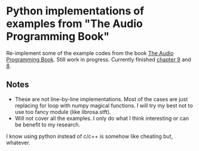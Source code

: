 # Python implementations of examples from "The Audio Programming Book"

Re-implement some of the example codes from the book [The Audio Programming Book](https://mitpress.mit.edu/books/audio-programming-book).
Still work in progress. Currently finished [chapter 9](ch9) and [8](ch8).

## Notes

* These are not line-by-line implementations. Most of the cases are just replacing for loop with numpy magical functions. 
I will try my best not to use too fancy module (like librosa.stft).
* Will not cover all the examples. I only do what I think interesting or can be benefit to my research.

I know using python instead of c/c++ is somehow like cheating but, whatever.